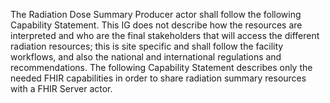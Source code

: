 The Radiation Dose Summary Producer actor shall follow the following Capability Statement. This IG does not describe how the resources are interpreted and who are the final stakeholders that will access the different radiation resources; this is site specific and shall follow the facility workflows, and also the national and international regulations and recommendations. The following Capability Statement describes only the needed FHIR capabilities in order to share radiation summary resources with a FHIR Server actor.